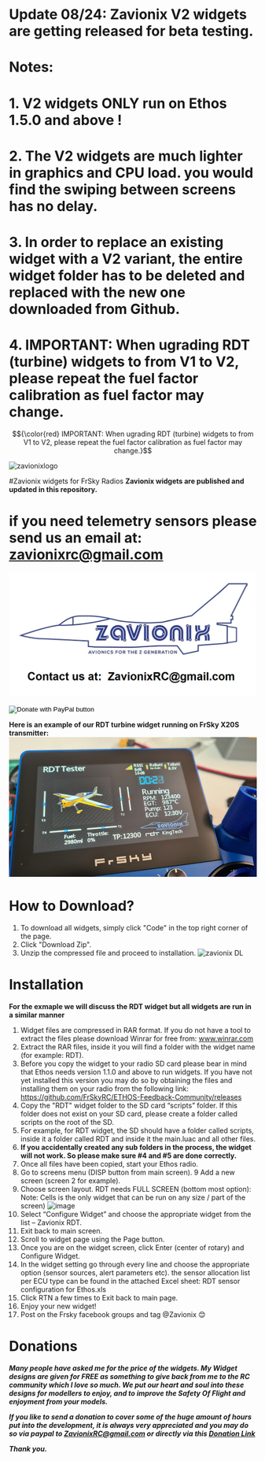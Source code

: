 # Update 08/24: Zavionix V2 widgets are getting released for beta testing.
# Notes: 
# 1. V2 widgets ONLY run on Ethos 1.5.0 and above ! 
# 2. The V2 widgets are much lighter in graphics and CPU load. you would find the swiping between screens has no delay.
# 3. In order to replace an existing widget with a V2 variant, the entire widget folder has to be deleted and replaced with the new one downloaded from Github.
# 4. IMPORTANT: When ugrading RDT (turbine) widgets to from V1 to V2, please repeat the fuel factor calibration as fuel factor may change.
$${\color{red} IMPORTANT: When ugrading RDT (turbine) widgets to from V1 to V2, please repeat the fuel factor calibration as fuel factor may change.}$$


![zavionixlogo](https://github.com/user-attachments/assets/fa53db2c-5518-47e4-ad39-6bc7ea443ecd)



#Zavionix widgets for FrSky Radios
**Zavionix widgets are published and updated in this repository.**
# if you need telemetry sensors please send us an email at: zavionixrc@gmail.com
![Alt text](zavionixlogo.png?raw=true "Title")



<form action="https://www.paypal.com/donate" method="post" target="_top">
<input type="hidden" name="hosted_button_id" value="GEWL4TN8WEAKQ" />
<input type="image" src="https://www.paypalobjects.com/en_US/IL/i/btn/btn_donateCC_LG.gif" border="0" name="submit" title="PayPal - The safer, easier way to pay online!" alt="Donate with PayPal button" />
<img alt="" border="0" src="https://www.paypal.com/en_IL/i/scr/pixel.gif" width="1" height="1" />
</form>

**Here is an example of our RDT turbine widget running on FrSky X20S transmitter:**
![Alt text](rdt.jpg?raw=true "Title")

# How to Download?
1. To download all widgets, simply click "Code" in the top right corner of the page.
2. Click "Download Zip".
3. Unzip the compressed file and proceed to installation.
![zavionix DL](https://github.com/i3dm/Zavionix/assets/8968780/402e1269-415a-4dba-9db1-6492cce27ace)

# Installation
**For the exmaple we will discuss the RDT widget but all widgets are run in a similar manner**

1.	Widget files are compressed in RAR format. If you do not have a tool to extract the files please download Winrar for free from: www.winrar.com
2.	Extract the RAR files, inside it you will find a folder with the widget name (for example: RDT).
3.	Before you copy the widget to your radio SD card please bear in mind that Ethos needs version 1.1.0 and above to run widgets. If you have not yet installed this version you may do so by obtaining the files and installing them on your radio from the following link:
https://github.com/FrSkyRC/ETHOS-Feedback-Community/releases
4.	Copy the "RDT" widget folder to the SD card “scripts” folder. If this folder does not exist on your SD card, please create a folder called scripts on the root of the SD.
5.	For example, for RDT widget, the SD should have a folder called scripts, inside it a folder called RDT and inside it the main.luac and all other files.
6.	**If you accidentally created any sub folders in the process, the widget will not work. So please make sure #4 and #5 are done correctly.**
7.	Once all files have been copied, start your Ethos radio.
8.	Go to screens menu (DISP button from main screen).
9	Add a new screen (screen 2 for example).
10. Choose screen layout. RDT needs FULL SCREEN (bottom most option): Note: Cells is the only widget that can be run on any size / part of the screen)
![image](https://user-images.githubusercontent.com/8968780/211631102-098c4c63-71ee-4db4-badd-cce670a688a9.png)
11. Select “Configure Widget” and choose the appropriate widget from the list – Zavionix RDT.
15.	Exit back to main screen.
16.	Scroll to widget page using the Page button.
17.	Once you are on the widget screen, click Enter (center of rotary) and Configure Widget.
18.	In the widget setting go through every line and choose the appropriate option (sensor sources, alert parameters etc).
the sensor allocation list per ECU type can be found in the attached Excel sheet: 
RDT sensor configuration for Ethos.xls
19.	Click RTN a few times to Exit back to main page.
20.	Enjoy your new widget!
21.	Post on the Frsky facebook groups and tag @Zavionix 😊





# Donations
***Many people have asked me for the price of the widgets.
My Widget designs are given for FREE as something to give back from me to the RC community which I love so much.
We put our heart and soul into these designs for modellers to enjoy, and to improve the Safety Of Flight and enjoyment from your models.***

***If you  like to send a donation to cover some of the huge amount of hours put into the development, it is always very appreciated 
and you may do so via paypal to ZavionixRC@gmail.com 
or directly via this [Donation Link](https://www.paypal.com/donate/?hosted_button_id=GEWL4TN8WEAKQ)***

***Thank you.***
